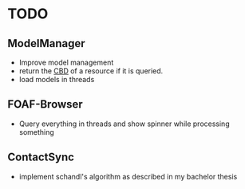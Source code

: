# TODO #
## ModelManager ##
  * Improve model management
  * return the [CBD](http://www.w3.org/Submission/CBD/) of a resource if it is queried.
  * load models in threads
## FOAF-Browser ##
  * Query everything in threads and show spinner while processing something
## ContactSync ##
  * implement schandl's algorithm as described in my bachelor thesis